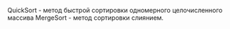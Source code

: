 QuickSort - метод быстрой сортировки одномерного целочисленного массива
MergeSort - метод сортировки слиянием.
